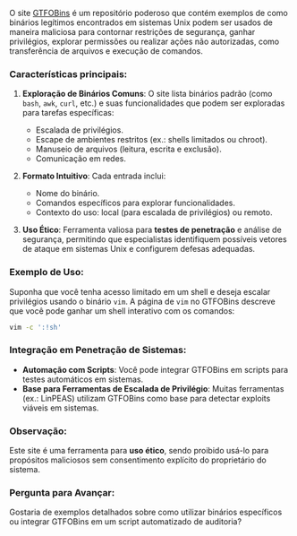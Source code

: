 O site [GTFOBins](https://gtfobins.github.io/) é um repositório poderoso que contém exemplos de como binários legítimos encontrados em sistemas Unix podem ser usados de maneira maliciosa para contornar restrições de segurança, ganhar privilégios, explorar permissões ou realizar ações não autorizadas, como transferência de arquivos e execução de comandos.

### Características principais:

1. **Exploração de Binários Comuns**: O site lista binários padrão (como `bash`, `awk`, `curl`, etc.) e suas funcionalidades que podem ser exploradas para tarefas específicas:
    
    - Escalada de privilégios.
    - Escape de ambientes restritos (ex.: shells limitados ou chroot).
    - Manuseio de arquivos (leitura, escrita e exclusão).
    - Comunicação em redes.
2. **Formato Intuitivo**: Cada entrada inclui:
    
    - Nome do binário.
    - Comandos específicos para explorar funcionalidades.
    - Contexto do uso: local (para escalada de privilégios) ou remoto.
3. **Uso Ético**: Ferramenta valiosa para **testes de penetração** e análise de segurança, permitindo que especialistas identifiquem possíveis vetores de ataque em sistemas Unix e configurem defesas adequadas.
    

### Exemplo de Uso:

Suponha que você tenha acesso limitado em um shell e deseja escalar privilégios usando o binário `vim`. A página de `vim` no GTFOBins descreve que você pode ganhar um shell interativo com os comandos:

```bash
vim -c ':!sh'
```

### Integração em Penetração de Sistemas:

- **Automação com Scripts**: Você pode integrar GTFOBins em scripts para testes automáticos em sistemas.
- **Base para Ferramentas de Escalada de Privilégio**: Muitas ferramentas (ex.: LinPEAS) utilizam GTFOBins como base para detectar exploits viáveis em sistemas.

### Observação:

Este site é uma ferramenta para **uso ético**, sendo proibido usá-lo para propósitos maliciosos sem consentimento explícito do proprietário do sistema.

### Pergunta para Avançar:

Gostaria de exemplos detalhados sobre como utilizar binários específicos ou integrar GTFOBins em um script automatizado de auditoria?